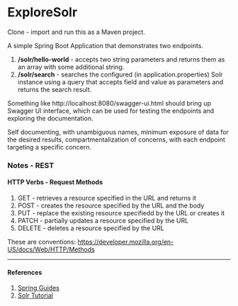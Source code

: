 # ExploreSolr
Clone - import and run this as a Maven project.

A simple Spring Boot Application that demonstrates two endpoints.

1. **/solr/hello-world** - accepts two string parameters and returns them as an array with some additional string.
2. **/solr/search** - searches the configured (in application.properties) Solr instance using a query that
   accepts field and value as parameters and returns the search result.

Something like http://localhost:8080/swagger-ui.html should bring up Swagger UI interface, which can be used
for testing the endpoints and exploring the documentation.

Self documenting, with unambiguous names, minimum exposure of data for the desired results,
compartmentalization of concerns, with each endpoint targeting a specific concern.

### Notes - REST
#### HTTP Verbs - Request Methods
1. GET - retrieves a resource specified in the URL and returns it
2. POST - creates the resource specified by the URL and the body
3. PUT - replace the existing resource specifiedd by the URL or creates it
4. PATCH - partially updates a resource specified by the URL
5. DELETE - deletes a resource specified by the URL

These are conventions: https://developer.mozilla.org/en-US/docs/Web/HTTP/Methods


---
#### References
1. [Spring Guides](https://spring.io/guides)
2. [Solr Tutorial](https://solr.apache.org/guide/8_11/solr-tutorial.html)
